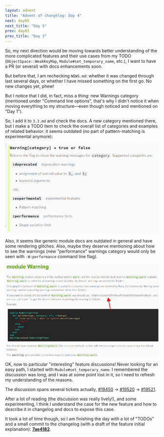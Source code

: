 ```yaml
---
layout: advent
title: "Advent of changelog: Day 4"
next: day05
next_title: "Day 5"
prev: day03
prev_title: "Day 3"
---
```


So, my next direction would be moving towards better understanding of the more complicated features and their use cases from my TODO (`ObjectSpace::WeakKeyMap`, `Module#set_temporary_name`, etc.), I want to have a PR (or several) with docs enhancements soon.

But before that, I am rechecking `NEWS.md`: whether it was changed through last several days, or whether I have missed something on the first go. No new changes yet, phew!

But I notice that I did, in fact, miss a thing: new Warnings category (mentioned under "Command line options", that's why I didn't notice it when moving everything to my structure—even though noticed and mentioned on "Day 1").

So, I add it to `3.3.md` and check the docs. A new category mentioned there, but I make a TODO item to check the overall list of categories and examples of related behavior: it seems outdated (no part of pattern-matching is experimental anymore):

![](/img/advent2023/image09.png)

Also, it seems like generic module docs are outdated in general and have some rendering glitches. Also, maybe they deserve mentioning about how to see the warnings (new "performance" warnings category would only be seen with `-W:performance` command line flag).

![](/img/advent2023/image10.png)

OK, now to particular "interesting" feature discussions! Never looking for an easy path, I started with `Module#set_temporary_name`. I remembered the discussion was long, and I was at some point lost in it, so I need to refresh my understanding of the reasons.

The discussion spans several tickets actually, [#19450](https://bugs.ruby-lang.org/issues/19450) → [#19520](https://bugs.ruby-lang.org/issues/19520) → [#19521](https://bugs.ruby-lang.org/issues/19521).

After a lot of reading (the discussion was really lively!), and some experimenting, I think I understand the case for the new feature and how to describe it in changelog and docs to expose this case.

It took a lot of time though, so I am finishing the day with a lot of "TODOs" and a small commit to the changelog (with a draft of the feature initial explanation): **[7ae4182](https://github.com/rubyreferences/rubychanges/commit/7ae4182)**.
